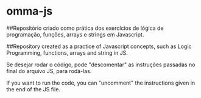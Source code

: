 # omma-js

##Repositório criado como prática dos exercícios de lógica de programação, funções, arrays e strings em Javascript.

##Repository created as a practice of Javascript concepts, such as Logic Programming, functions, arrays and string in JS.


Se desejar rodar o código, pode "descomentar"  as instruções passadas no final do arquivo JS, para rodá-las.

If you want to run the code, you can "uncomment" the instructions given in the end of the JS file.